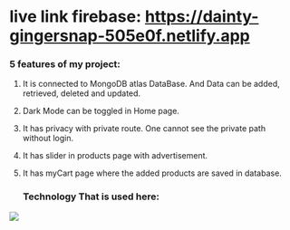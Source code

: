 #  live link firebase: https://dainty-gingersnap-505e0f.netlify.app

### 5 features of my project:
1. It is connected to MongoDB atlas DataBase. And Data can be added, retrieved, deleted and updated.
2. Dark Mode can be toggled in Home page.
3. It has privacy with private route. One cannot see the private path without login.
4. It has slider in products page with advertisement.
5. It has myCart page where the added products are saved in database.

   ### Technology That is used here:
   <p align="center">
  <a href="https://skillicons.dev">
    <img src="https://skillicons.dev/icons?i=git,css,figma,firebase,github,html,js,netlify,react,tailwind,vercel,vite,vscode" />
  </a>
</p>
